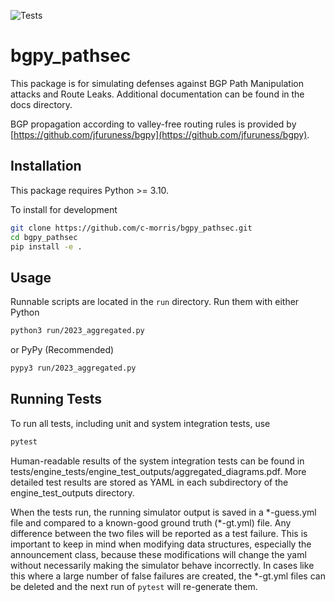 ![Tests](https://github.com/c-morris/bgp-simulator-pathsec-policies/actions/workflows/tests.yml/badge.svg)

# bgpy_pathsec

This package is for simulating defenses against BGP Path Manipulation attacks
and Route Leaks. Additional documentation can be found in the docs directory.

BGP propagation according to valley-free routing rules is provided by
[https://github.com/jfuruness/bgpy](https://github.com/jfuruness/bgpy).

## Installation

This package requires Python >= 3.10.

To install for development
```sh
git clone https://github.com/c-morris/bgpy_pathsec.git
cd bgpy_pathsec
pip install -e .
```

## Usage

Runnable scripts are located in the `run` directory. Run them with either Python
```sh
python3 run/2023_aggregated.py
```
or PyPy (Recommended)
```sh
pypy3 run/2023_aggregated.py
```

## Running Tests

To run all tests, including unit and system integration tests, use

```sh
pytest
```

Human-readable results of the system integration tests can be found in
tests/engine_tests/engine_test_outputs/aggregated_diagrams.pdf. More detailed
test results are stored as YAML in each subdirectory of the engine_test_outputs
directory.

When the tests run, the running simulator output is saved in a \*-guess.yml
file and compared to a known-good ground truth (\*-gt.yml) file. Any difference
between the two files will be reported as a test failure. This is important to
keep in mind when modifying data structures, especially the announcement class,
because these modifications will change the yaml without necessarily making the
simulator behave incorrectly. In cases like this where a large number of false
failures are created, the \*-gt.yml files can be deleted and the next run of
`pytest` will re-generate them.

